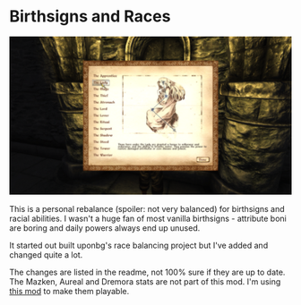# Birthsigns and Races

![Example Image](image.png)

This is a personal rebalance (spoiler: not very balanced) for birthsigns and racial abilities. I wasn't a huge fan of most vanilla birthsigns - attribute boni are boring and daily powers always end up unused. 

It started out built uponbg's race balancing project but I've added and changed quite a lot. 

The changes are listed in the readme, not 100% sure if they are up to date. The Mazken, Aureal and Dremora stats are not part of this mod. I'm using [this mod](https://www.nexusmods.com/oblivion/mods/47006) to make them playable.
